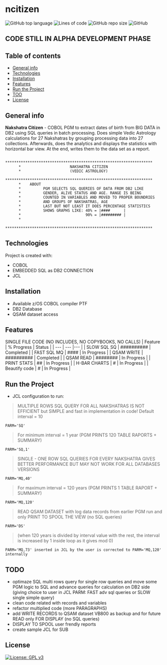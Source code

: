 # ncitizen
![GitHub top language](https://img.shields.io/github/languages/top/pak-center/ncitizen?style=plastic)
![Lines of code](https://img.shields.io/tokei/lines/github/pak-center/ncitizen?label=total%20lines%20of%20code&style=plastic)
![GitHub repo size](https://img.shields.io/github/repo-size/pak-center/ncitizen?style=plastic)
![GitHub](https://img.shields.io/github/license/pak-center/ncitizen?style=plastic)
## CODE STILL IN ALPHA DEVELOPMENT PHASE
## Table of contents
* [General info](#general-info)
* [Technologies](#technologies)
* [Installation](#installation)
* [Features](#features)
* [Run the Project](#run-the-project)
* [TOO](#todo)
* [License](#license)
## General info
**Nakshatra Citizen** - COBOL PGM to extract dates of birth from BIG DATA in DB2 using SQL queries in batch processing.
Does simple Vedic Astrology calculations for 27 Nakshatras by grouping processing data into 27 collections. 
Afterwards, does the analytics and displays the statistics with horizontal bar view. At the end, writes them to the data set as a report.
```cobol
      ******************************************************************
      *                      NAKSHATRA CITIZEN
      *                      (VEDIC ASTROLOGY)
      ******************************************************************
      *    ABOUT
      *          PGM SELECTS SQL QUERIES OF DATA FROM DB2 LIKE
      *          GENDER, ALIVE STATUS AND AGE. RANGE IS BEING
      *          COUNTED IN VARIABLES AND MOVED TO PROPER BOUNDRIES
      *          AND GROUPS OF NAKSHATRAS, AGE
      *          LAST BUT NOT LEAST IT DOES PERCENTAGE STATISTICS
      *          SHOWS GRAPHS LIKE: 40% = |####      |
      *                             90% = |######### |
      *
      ******************************************************************
```
## Technologies
Project is created with:
* COBOL 
* EMBEDDED SQL as DB2 CONNECTION 
* JCL
## Installation
* Available z/OS COBOL compiler PTF
* DB2 Database
* QSAM dataset access
## Features
SINGLE FILE CODE (NO INCLUDES, NO COPYBOOKS, NO CALLS)
| Feature       | % Progress | Status |
| ---           | ---        |--- |
| SLOW SQL SQ   | ########## | Completed |
| FAST SQL MQ   | ####       | In Progress |
| QSAM WRITE    | ########## | Completed |
| QSAM READ     | ########   | In Progress |
| PRINT STATS   | ## | In Progress |
| H-BAR CHARTS  | # | In Progress |
| Beautify code | # | In Progress |
## Run the Project
* JCL configuration to run: 
> MULTIPLE ROWS SQL QUERY FOR ALL NAKSHATRAS IS NOT EFFICIENT but SIMPLE and fast in implementation in code!
> Default interval = 10
```jcl
PARM='SQ'
```
> For minimum interval = 1 year (PGM PRINTS 120 TABLE RAPORTS + SUMMARY)
```jcl
PARM='SQ,1'
```
> SINGLE - ONE ROW SQL QUERIES FOR EVERY NAKSHATRA GIVES BETTER PERFORMANCE BUT MAY NOT WORK FOR ALL DATABASES VERSIONS
```jcl
PARM='MQ,40'
```
> For maximum interval = 120 years (PGM PRINTS 1 TABLE RAPORT + SUMMARY)
```jcl
PARM='MQ,120'
```
> READ QSAM DATASET with log data records from earlier PGM run and only PRINT TO SPOOL THE VIEW (no SQL queries)
```jcl
PARM='DS'
```
> (when 120 years is divided by interval value with the rest, the interval is increased by 1 inside loop as it gives mod 0)
```jcl
PARM='MQ,73' inserted in JCL by the user is corrected to PARM='MQ,120' internally
```
## TODO
* optimaze SQL multi rows query for single row queries and move some PGM logic to SQL and advance queries for calculation on DB2 side (giving choice to user in JCL PARM: FAST adv sql queries or SLOW single simple query)
* clean code related with records and variables
* refactor multiplied code (more PARAGRAPHS)
* add WRITE RECORDS to QSAM dataset VB800 as backup and for future READ only FOR DISPLAY (no SQL queries)
* DISPLAY TO SPOOL user frendly reports
* create sample JCL for SUB
## License
[![License: GPL v3](https://img.shields.io/badge/License-GPLv3-blue.svg)](https://www.gnu.org/licenses/gpl-3.0)
